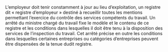 L’employeur doit tenir constamment à jour au lieu d’exploitation, un registre dit « registre d’employeur » destiné à recueillir toutes les mentions permettant l’exercice du contrôle des services compétents du travail.
Un arrêté du ministre chargé du travail fixe le modèle et le contenu de ce registre et les conditions dans lesquelles il doit être tenu à la disposition des services de l’inspection du travail.
Cet arrêté précise en outre les conditions dans lesquelles certaines entreprises ou catégories d’entreprises peuvent être dispensées de la tenue dudit registre.